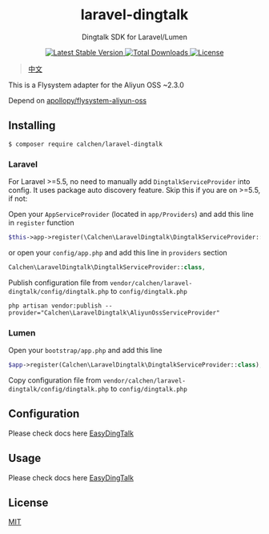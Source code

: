 <h1 align="center"> laravel-dingtalk </h1>

<p align="center"> Dingtalk SDK for Laravel/Lumen </p>

<p align="center">
    <a href="https://packagist.org/packages/calchen/laravel-dingtalk">
        <img alt="Latest Stable Version" src="https://img.shields.io/packagist/v/calchen/laravel-dingtalk.svg">
    </a>
    <a href="https://packagist.org/packages/calchen/laravel-dingtalk">
        <img alt="Total Downloads" src="https://img.shields.io/packagist/dt/calchen/laravel-dingtalk.svg">
    </a>
    <a href="https://github.com/calchen/laravel-dingtalk/blob/master/LICENSE">
        <img alt="License" src="https://img.shields.io/github/license/calchen/laravel-dingtalk.svg">
    </a>
</p>

> [中文](https://github.com/calchen/laravel-dingtalk/blob/master/README.md)

This is a Flysystem adapter for the Aliyun OSS ~2.3.0

Depend on [apollopy/flysystem-aliyun-oss](https://github.com/apollopy/flysystem-aliyun-oss)

## Installing

```shell
$ composer require calchen/laravel-dingtalk
```

### Laravel

For Laravel >=5.5, no need to manually add `DingtalkServiceProvider` into config. It uses package auto discovery feature. Skip this if you are on >=5.5, if not: 

Open your `AppServiceProvider` (located in `app/Providers`) and add this line in `register` function
```php
$this->app->register(\Calchen\LaravelDingtalk\DingtalkServiceProvider::class);
```
or open your `config/app.php` and add this line in `providers` section
```php
Calchen\LaravelDingtalk\DingtalkServiceProvider::class,
```

Publish configuration file from `vendor/calchen/laravel-dingtalk/config/dingtalk.php` to `config/dingtalk.php`
```shell
php artisan vendor:publish --provider="Calchen\LaravelDingtalk\AliyunOssServiceProvider"
```

### Lumen

Open your `bootstrap/app.php` and add this line
```php
$app->register(Calchen\LaravelDingtalk\DingtalkServiceProvider::class);
```

Copy configuration file from `vendor/calchen/laravel-dingtalk/config/dingtalk.php` to `config/dingtalk.php`

## Configuration

Please check docs here [EasyDingTalk](https://docs.easydingtalk.org/start.html)

## Usage

Please check docs here [EasyDingTalk](https://docs.easydingtalk.org/start.html)

## License

[MIT](http://opensource.org/licenses/MIT)